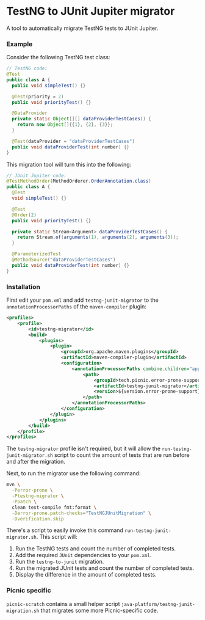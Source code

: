 # TestNG to JUnit Jupiter migrator

A tool to automatically migrate TestNG tests to JUnit Jupiter.

### Example

Consider the following TestNG test class:

```java
// TestNG code:
@Test
public class A {
  public void simpleTest() {}

  @Test(priority = 2)
  public void priorityTest() {}

  @DataProvider
  private static Object[][] dataProviderTestCases() {
    return new Object[]{{1}, {2}, {3}};
  }

  @Test(dataProvider = "dataProviderTestCases")
  public void dataProviderTest(int number) {}
}
```

This migration tool will turn this into the following:

```java
// JUnit Jupiter code:
@TestMethodOrder(MethodOrderer.OrderAnnotation.class)
public class A {
  @Test
  void simpleTest() {}

  @Test
  @Order(2)
  public void priorityTest() {}

  private static Stream<Argument> dataProviderTestCases() {
    return Stream.of(arguments(1), arguments(2), arguments(3));
  }

  @ParameterizedTest
  @MethodSource("dataProviderTestCases")
  public void dataProviderTest(int number) {}
}
```

### Installation

First edit your `pom.xml` and add `testng-junit-migrator` to the
`annotationProcessorPaths` of the `maven-compiler` plugin:

```xml
<profiles>
    <profile>
        <id>testng-migrator</id>
        <build>
            <plugins>
                <plugin>
                    <groupId>org.apache.maven.plugins</groupId>
                    <artifactId>maven-compiler-plugin</artifactId>
                    <configuration>
                        <annotationProcessorPaths combine.children="append">
                            <path>
                                <groupId>tech.picnic.error-prone-support</groupId>
                                <artifactId>testng-junit-migrator</artifactId>
                                <version>${version.error-prone-support}</version>
                            </path>
                        </annotationProcessorPaths>
                    </configuration>
                </plugin>
            </plugins>
        </build>
    </profile>
</profiles> 
```

The `testng-migrator` profile isn't required, but it will allow the
`run-testng-junit-migrator.sh` script to count the amount of tests that are run
before and after the migration.

Next, to run the migrator use the following command:

```sh
mvn \
  -Perror-prone \
  -Ptestng-migrator \
  -Ppatch \
  clean test-compile fmt:format \
  -Derror-prone.patch-checks="TestNGJUnitMigration" \
  -Dverification.skip
```

There's a script to easily invoke this command `run-testng-junit-migrator.sh`.
This script will:

1. Run the TestNG tests and count the number of completed tests.
2. Add the required `JUnit` dependencies to your `pom.xml`.
3. Run the `testng-to-junit` migration.
4. Run the migrated JUnit tests and count the number of completed tests.
5. Display the difference in the amount of completed tests.

### Picnic specific
`picnic-scratch` contains a small helper script `java-platform/testng-junit-migration.sh` that migrates some
more Picnic-specific code.
